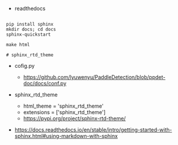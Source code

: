 
- readthedocs

```

pip install sphinx
mkdir docs; cd docs
sphinx-quickstart

make html

# sphinx_rtd_theme

```

- cofig.py
  - https://github.com/lyuwenyu/PaddleDetection/blob/ppdet-doc/docs/conf.py


- sphinx_rtd_theme
  - html_theme = 'sphinx_rtd_theme'
  - extensions = ['sphinx_rtd_theme']
  - https://pypi.org/project/sphinx-rtd-theme/
 

- https://docs.readthedocs.io/en/stable/intro/getting-started-with-sphinx.html#using-markdown-with-sphinx